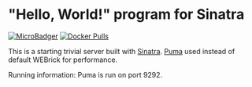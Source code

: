 # "Hello, World!" program for Sinatra

[![MicroBadger](https://images.microbadger.com/badges/image/franklinyu/sinatra-hello.svg)](https://microbadger.com/images/franklinyu/sinatra-hello "Get your own image badge on microbadger.com")
[![Docker Pulls](https://img.shields.io/docker/pulls/franklinyu/sinatra-hello.svg)](https://hub.docker.com/r/franklinyu/sinatra-hello)

This is a starting trivial server built with [Sinatra][]. [Puma][] used instead
of default WEBrick for performance.

[Sinatra]: http://www.sinatrarb.com/
[Puma]: http://puma.io/

Running information: Puma is run on port 9292.
